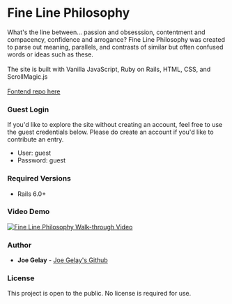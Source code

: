 # Fine Line Philosophy

What's the line between... passion and obsesssion, contentment and compacency, confidence and arrogance? Fine Line Philosophy was created to parse out meaning, parallels, and contrasts of similar but often confused words or ideas such as these. 
<br />
<br />
The site is built with Vanilla JavaScript, Ruby on Rails, HTML, CSS, and ScrollMagic.js
<br />
<br />
[Fontend repo here](https://github.com/joegelay/fine-line-philosophy-frontend)

### Guest Login

If you'd like to explore the site without creating an account, feel free to use the guest credentials below. Please do create an account if you'd like to contribute an entry.

- User: guest 
- Password: guest 

### Required Versions

- Rails 6.0+

### Video Demo

[![Fine Line Philosophy Walk-through Video](https://img.youtube.com/vi/Hp6zfkOzCyA/0.jpg)](https://www.youtube.com/watch?v=Hp6zfkOzCyA)

### Author

* **Joe Gelay** - [Joe Gelay's Github](https://github.com/joegelay)

### License

This project is open to the public. No license is required for use.
